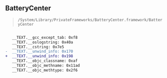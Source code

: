 ## BatteryCenter

> `/System/Library/PrivateFrameworks/BatteryCenter.framework/BatteryCenter`

```diff

   __TEXT.__gcc_except_tab: 0xf8
   __TEXT.__oslogstring: 0x40a
   __TEXT.__cstring: 0x7e5
-  __TEXT.__unwind_info: 0x170
+  __TEXT.__unwind_info: 0x198
   __TEXT.__objc_classname: 0xaf
   __TEXT.__objc_methname: 0x11ad
   __TEXT.__objc_methtype: 0x2f6

```
